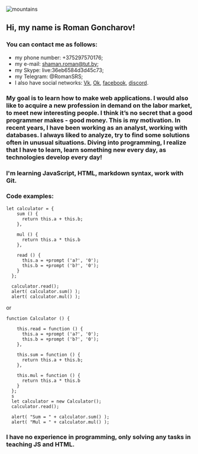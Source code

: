 ![mountains](/rsschool-cv/images/logo.jpg "Logo RSSchool")
## Hi, my name is Roman Goncharov!

### You can contact me as follows:
   * my phone number: +375297570176;
   * my e-mail: shaman.roman@tut.by;
   * my Skype: live:36eb6584d3d45c73;
   * my Telegram: @RomanSRS;
   * I also have social networks: [Vk][1], [Ok][2], [facebook][3], [discord][4].  

   [1]: https://vk.com/id102971948
   [2]: https://ok.ru/profile420698075709
   [3]: https://www.facebook.com/profile.php?id=100002427159955
   [4]: https://discordapp.com/channels/618148975958163644/618148976058826840  

### My goal is to learn how to make web applications. I would also like to acquire a new profession in demand on the labor market, to meet new interesting people. I think it’s no secret that a good programmer makes - good money. This is my motivation. In recent years, I have been working as an analyst, working with databases. I always liked to analyze, try to find some solutions often in unusual situations. Diving into programming, I realize that I have to learn, learn something new every day, as technologies develop every day!  
### I'm learning JavaScript, HTML, markdown syntax, work with Git.  
### Code examples:  
```
let calculator = {
    sum () {
      return this.a + this.b;
    },

    mul () {
      return this.a * this.b
    },

    read () {
      this.a = +prompt ('a?', '0');
      this.b = +prompt ('b?', '0');
    }
  };

  calculator.read();
  alert( calculator.sum() );
  alert( calculator.mul() );

```
or
```
function Calculator () {
  
    this.read = function () {
      this.a = +prompt ('a?', '0');
      this.b = +prompt ('b?', '0');
    },
  
    this.sum = function () {
      return this.a + this.b;
    },
  
    this.mul = function () {
      return this.a * this.b
    }
  };
  s
  let calculator = new Calculator();
  calculator.read();
  
  alert( "Sum = " + calculator.sum() );
  alert( "Mul = " + calculator.mul() );
```  
### I have no experience in programming, only solving any tasks in teaching JS and HTML.  
